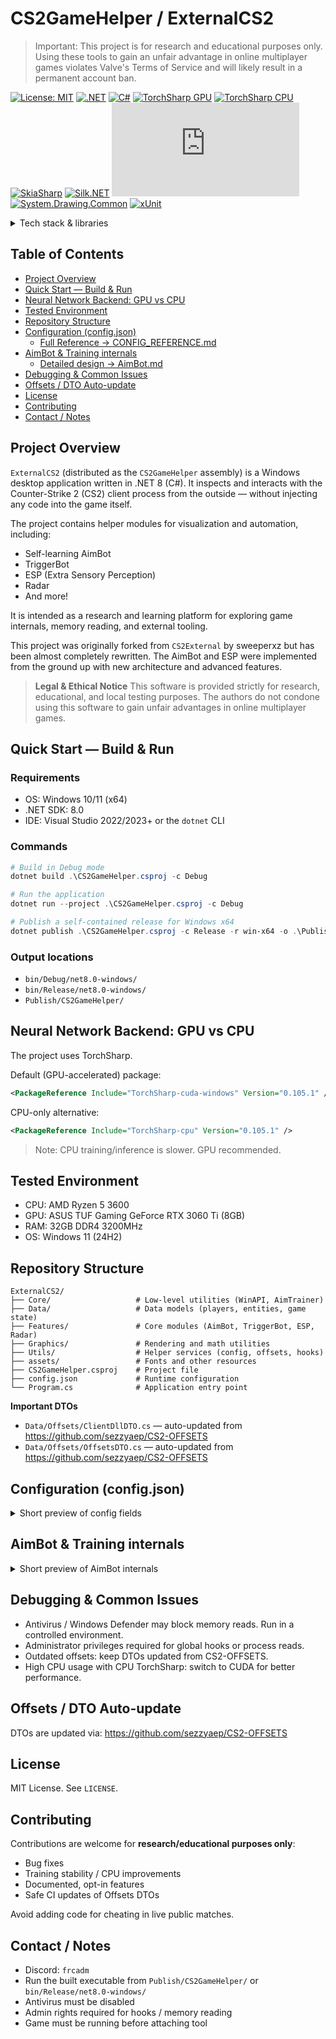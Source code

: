 # CS2GameHelper / ExternalCS2

> Important: This project is for research and educational purposes only. Using these tools to gain an unfair advantage in online multiplayer games violates Valve's Terms of Service and will likely result in a permanent account ban.

[![License: MIT](https://img.shields.io/badge/license-MIT-blue.svg)](LICENSE)
[![.NET](https://img.shields.io/badge/.NET-8.0-blue?logo=dotnet)](https://dotnet.microsoft.com/)
[![C#](https://img.shields.io/badge/C%23-10.0-blue?logo=c%23)](https://docs.microsoft.com/dotnet/csharp/)
[![TorchSharp GPU](https://img.shields.io/nuget/v/TorchSharp-cuda-windows?label=TorchSharp-cuda-windows&logo=nuget)](https://www.nuget.org/packages/TorchSharp-cuda-windows/0.105.1)
[![TorchSharp CPU](https://img.shields.io/nuget/v/TorchSharp-cpu?label=TorchSharp-cpu&logo=nuget)](https://www.nuget.org/packages/TorchSharp-cpu/0.105.1)
[![SkiaSharp](https://img.shields.io/nuget/v/SkiaSharp?label=SkiaSharp&logo=nuget)](https://www.nuget.org/packages/SkiaSharp/)
[![Silk.NET](https://img.shields.io/nuget/v/Silk.NET.OpenGL?label=Silk.NET&logo=nuget)](https://www.nuget.org/packages/Silk.NET.OpenGL/)
[![System.Text.Json](https://img.shields.io/nuget/v/System.Text.Json?label=System.Text.Json&logo=nuget)](https://www.nuget.org/packages/System.Text.Json/)
[![System.Drawing.Common](https://img.shields.io/nuget/v/System.Drawing.Common?label=System.Drawing.Common&logo=nuget)](https://www.nuget.org/packages/System.Drawing.Common/)
[![xUnit](https://img.shields.io/nuget/v/xunit?label=xUnit&logo=xunit)](https://www.nuget.org/packages/xunit/)

<details>
<summary>Tech stack & libraries</summary>

- Language / runtime: C# / .NET 8.0 (net8.0-windows)
- Neural network: TorchSharp (CUDA package: `TorchSharp-cuda-windows`; CPU alternative: `TorchSharp-windows`)
- Graphics & rendering: SkiaSharp
- Windowing / OpenGL: Silk.NET (OpenGL, Windowing, Input)
- JSON config: System.Text.Json
- Numerics: System.Numerics.Vectors
- Drawing utilities: System.Drawing.Common
- Testing: xUnit (`xunit`, `xunit.runner.visualstudio`, `Microsoft.NET.Test.Sdk`)
- Low-level input / WinAPI interop: custom wrappers in `Core/Kernel32.cs` and `Core/User32.cs`
</details>

## Table of Contents

- [Project Overview](#project-overview)
- [Quick Start — Build & Run](#quick-start--build--run)
- [Neural Network Backend: GPU vs CPU](#neural-network-backend-gpu-vs-cpu)
- [Tested Environment](#tested-environment)
- [Repository Structure](#repository-structure)
- [Configuration (config.json)](#configuration-configjson)
  - [Full Reference → CONFIG_REFERENCE.md](CONFIG_REFERENCE.md)
- [AimBot & Training internals](#aimbot--training-internals)
  - [Detailed design → AimBot.md](AimBot.md)
- [Debugging & Common Issues](#debugging--common-issues)
- [Offsets / DTO Auto-update](#offsets--dto-auto-update)
- [License](#license)
- [Contributing](#contributing)
- [Contact / Notes](#contact--notes)

## Project Overview

`ExternalCS2` (distributed as the `CS2GameHelper` assembly) is a Windows desktop application written in .NET 8 (C#). It inspects and interacts with the Counter-Strike 2 (CS2) client process from the outside — without injecting any code into the game itself.

The project contains helper modules for visualization and automation, including:

- Self-learning AimBot
- TriggerBot
- ESP (Extra Sensory Perception)
- Radar
- And more!

It is intended as a research and learning platform for exploring game internals, memory reading, and external tooling.

This project was originally forked from `CS2External` by sweeperxz but has been almost completely rewritten. The AimBot and ESP were implemented from the ground up with new architecture and advanced features.

> **Legal & Ethical Notice**
> This software is provided strictly for research, educational, and local testing purposes. The authors do not condone using this software to gain unfair advantages in online multiplayer games.

## Quick Start — Build & Run

### Requirements

- OS: Windows 10/11 (x64)
- .NET SDK: 8.0
- IDE: Visual Studio 2022/2023+ or the `dotnet` CLI

### Commands

```powershell
# Build in Debug mode
dotnet build .\CS2GameHelper.csproj -c Debug

# Run the application
dotnet run --project .\CS2GameHelper.csproj -c Debug

# Publish a self-contained release for Windows x64
dotnet publish .\CS2GameHelper.csproj -c Release -r win-x64 -o .\Publish\CS2GameHelper
```

### Output locations

- `bin/Debug/net8.0-windows/`
- `bin/Release/net8.0-windows/`
- `Publish/CS2GameHelper/`

## Neural Network Backend: GPU vs CPU

The project uses TorchSharp.

Default (GPU-accelerated) package:

```xml
<PackageReference Include="TorchSharp-cuda-windows" Version="0.105.1" />
```

CPU-only alternative:

```xml
<PackageReference Include="TorchSharp-cpu" Version="0.105.1" />
```

> Note: CPU training/inference is slower. GPU recommended.

## Tested Environment

- CPU: AMD Ryzen 5 3600
- GPU: ASUS TUF Gaming GeForce RTX 3060 Ti (8GB)
- RAM: 32GB DDR4 3200MHz
- OS: Windows 11 (24H2)

## Repository Structure

```
ExternalCS2/
├── Core/                   # Low-level utilities (WinAPI, AimTrainer)
├── Data/                   # Data models (players, entities, game state)
├── Features/               # Core modules (AimBot, TriggerBot, ESP, Radar)
├── Graphics/               # Rendering and math utilities
├── Utils/                  # Helper services (config, offsets, hooks)
├── assets/                 # Fonts and other resources
├── CS2GameHelper.csproj    # Project file
├── config.json             # Runtime configuration
└── Program.cs              # Application entry point
```

**Important DTOs**

- `Data/Offsets/ClientDllDTO.cs` — auto-updated from https://github.com/sezzyaep/CS2-OFFSETS  
- `Data/Offsets/OffsetsDTO.cs` — auto-updated from https://github.com/sezzyaep/CS2-OFFSETS

## Configuration (config.json)

<details>
<summary>Short preview of config fields</summary>

```json
{
  "aimBot": true,
  "aimBotAutoShoot": true,
  "bombTimer": true,
  "espAimCrosshair": true,
  "skeletonEsp": false,
  "triggerBot": true,
  "aimBotKey": 1,
  "triggerBotKey": 164,
  "teamCheck": true
}
```

- For full reference with **types, defaults, and descriptions**, see [CONFIG_REFERENCE.md](CONFIG_REFERENCE.md)

</details>

## AimBot & Training internals

<details>
<summary>Short preview of AimBot internals</summary>

- `_aiAggressiveness`: Adaptive smoothing and FOV
- `HumanReactThreshold` & `SuppressMs`: Reactivity to user input
- `AimTrainer`: Distance-based correction
- `NeuralAimNetwork`: TorchSharp model

> Full detailed design and training explanation → [AimBot.md](AimBot.md)

</details>

## Debugging & Common Issues

- Antivirus / Windows Defender may block memory reads. Run in a controlled environment.  
- Administrator privileges required for global hooks or process reads.  
- Outdated offsets: keep DTOs updated from CS2-OFFSETS.  
- High CPU usage with CPU TorchSharp: switch to CUDA for better performance.

## Offsets / DTO Auto-update

DTOs are updated via: https://github.com/sezzyaep/CS2-OFFSETS

## License

MIT License. See `LICENSE`.

## Contributing

Contributions are welcome for **research/educational purposes only**:

- Bug fixes  
- Training stability / CPU improvements  
- Documented, opt-in features  
- Safe CI updates of Offsets DTOs

Avoid adding code for cheating in live public matches.

## Contact / Notes

- Discord: `frcadm`  
- Run the built executable from `Publish/CS2GameHelper/` or `bin/Release/net8.0-windows/`
- Antivirus must be disabled
- Admin rights required for hooks / memory reading  
- Game must be running before attaching tool